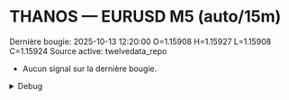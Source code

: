 # THANOS — EURUSD M5 (auto/15m)
Dernière bougie: 2025-10-13 12:20:00  O=1.15908  H=1.15927  L=1.15908  C=1.15924
Source active: twelvedata_repo

- Aucun signal sur la dernière bougie.

<details><summary>Debug</summary>

- TD_API_KEY manquant.

</details>